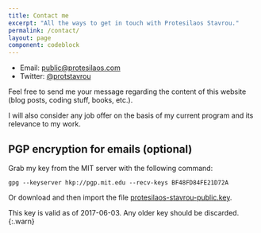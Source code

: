 ```yaml
---
title: Contact me
excerpt: "All the ways to get in touch with Protesilaos Stavrou."
permalink: /contact/
layout: page
component: codeblock
---
```

- Email: <public@protesilaos.com>
- Twitter: [@protstavrou](https://twitter.com/protstavrou)

Feel free to send me your message regarding the content of this website (blog posts, coding stuff, books, etc.).

I will also consider any job offer on the basis of my current program and its relevance to my work.

## PGP encryption for emails (optional)

Grab my key from the MIT server with the following command:

```shell
gpg --keyserver hkp://pgp.mit.edu --recv-keys BF48FD84FE21D72A
```

Or download and then import the file [protesilaos-stavrou-public.key](/pages/certificates/protesilaos-stavrou-public.key).

This key is valid as of 2017-06-03. Any older key should be discarded.
{:.warn}
